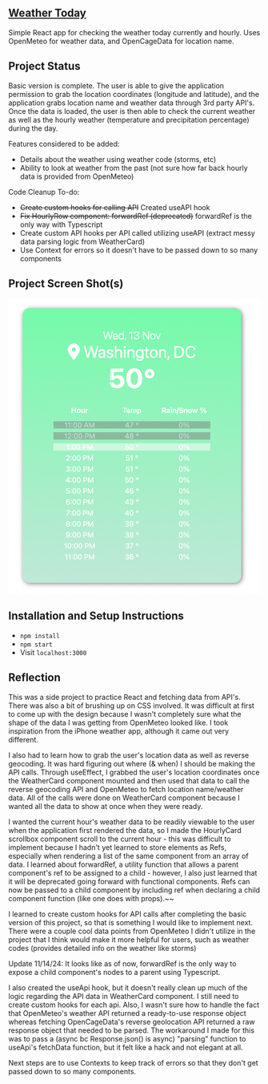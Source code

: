 ## [Weather Today](https://eugene-weathertoday.netlify.app/)

Simple React app for checking the weather today currently and hourly. Uses OpenMeteo for weather data, and OpenCageData for location name. 

## Project Status
Basic version is complete. The user is able to give the application permission to grab the location coordinates (longitude and latitude), and the application grabs location name and weather data through 3rd party API's. Once the data is loaded, the user is then able to check the current weather as well as the hourly weather (temperature and precipitation percentage) during the day. 

Features considered to be added:
- Details about the weather using weather code (storms, etc)
- Ability to look at weather from the past (not sure how far back hourly data is provided from OpenMeteo)

Code Cleanup To-do:
- ~~Create custom hooks for calling API~~ Created useAPI hook
- ~~Fix HourlyRow component: forwardRef (deprecated)~~ forwardRef is the only way with Typescript
- Create custom API hooks per API called utilizing useAPI (extract messy data parsing logic from WeatherCard)
- Use Context for errors so it doesn't have to be passed down to so many components

## Project Screen Shot(s)

![Weather for Wednesday, November 13 displayed for Washington, DC.](./img/screenshot.png)

## Installation and Setup Instructions

- `npm install`  
- `npm start`  
- Visit `localhost:3000` 

## Reflection

This was a side project to practice React and fetching data from API's. There was also a bit of brushing up on CSS involved. It was difficult at first to come up with the design because I wasn't completely sure what the shape of the data I was getting from OpenMeteo looked like. I took inspiration from the iPhone weather app, although it came out very different.
    
I also had to learn how to grab the user's location data as well as reverse geocoding. It was hard figuring out where (& when) I should be making the API calls. Through useEffect, I grabbed the user's location coordinates once the WeatherCard component mounted and then used that data to call the reverse geocoding API and OpenMeteo to fetch location name/weather data. All of the calls were done on WeatherCard component because I wanted all the data to show at once when they were ready.

I wanted the current hour's weather data to be readily viewable to the user when the application first rendered the data, so I made the HourlyCard scrollbox component scroll to the current hour - this was difficult to implement because I hadn't yet learned to store elements as Refs, especially when rendering a list of the same component from an array of data. I learned about forwardRef, a utility function that allows a parent component's ref to be assigned to a child - however, I also just learned that it will be deprecated going forward with functional components. Refs can now be passed to a child component by including ref when declaring a child component function (like one does with props).~~

I learned to create custom hooks for API calls after completing the basic version of this project, so that is something I would like to implement next. There were a couple cool data points from OpenMeteo I didn't utilize in the project that I think would make it more helpful for users, such as weather codes (provides detailed info on the weather like storms)

Update 11/14/24:
It looks like as of now, forwardRef is the only way to expose a child component's nodes to a parent using Typescript.

I also created the useApi hook, but it doesn't really clean up much of the logic regarding the API data in WeatherCard component. I still need to create custom hooks for each api. Also, I wasn't sure how to handle the fact that OpenMeteo's weather API returned a ready-to-use response object whereas fetching OpenCageData's reverse geolocation API returned a raw response object that needed to be parsed. The workaround I made for this was to pass a (async bc Response.json() is async) "parsing" function to useApi's fetchData function, but it felt like a hack and not elegant at all. 

Next steps are to use Contexts to keep track of errors so that they don't get passed down to so many components.